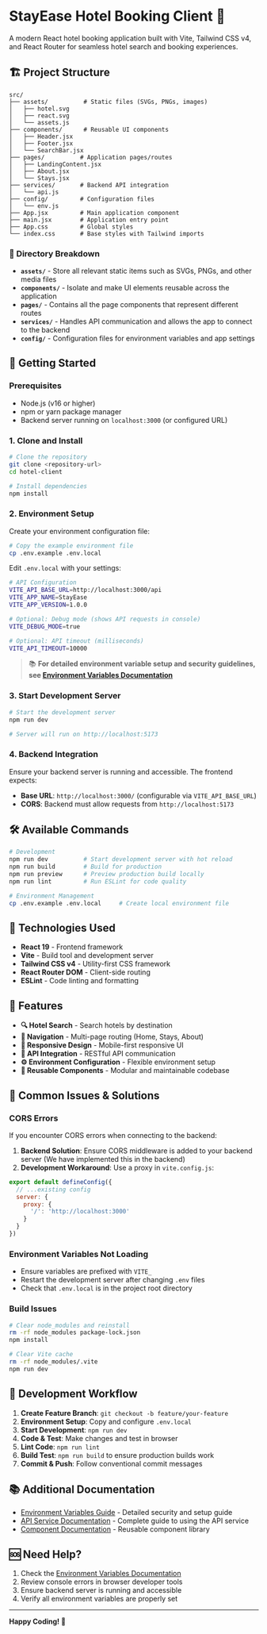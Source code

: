 # StayEase Hotel Booking Client 🏨

A modern React hotel booking application built with Vite, Tailwind CSS v4, and React Router for seamless hotel search and booking experiences.

## 🏗️ Project Structure

```
src/
├── assets/          # Static files (SVGs, PNGs, images)
│   ├── hotel.svg
│   ├── react.svg
│   └── assets.js
├── components/      # Reusable UI components
│   ├── Header.jsx
│   ├── Footer.jsx
│   └── SearchBar.jsx
├── pages/          # Application pages/routes
│   ├── LandingContent.jsx
│   ├── About.jsx
│   └── Stays.jsx
├── services/       # Backend API integration
│   └── api.js
├── config/         # Configuration files
│   └── env.js
├── App.jsx         # Main application component
├── main.jsx        # Application entry point
├── App.css         # Global styles
└── index.css       # Base styles with Tailwind imports
```

### 📁 Directory Breakdown

- **`assets/`** - Store all relevant static items such as SVGs, PNGs, and other media files
- **`components/`** - Isolate and make UI elements reusable across the application
- **`pages/`** - Contains all the page components that represent different routes
- **`services/`** - Handles API communication and allows the app to connect to the backend
- **`config/`** - Configuration files for environment variables and app settings

## 🚀 Getting Started

### Prerequisites

- Node.js (v16 or higher)
- npm or yarn package manager
- Backend server running on `localhost:3000` (or configured URL)

### 1. Clone and Install

```bash
# Clone the repository
git clone <repository-url>
cd hotel-client

# Install dependencies
npm install
```

### 2. Environment Setup

Create your environment configuration file:

```bash
# Copy the example environment file
cp .env.example .env.local
```

Edit `.env.local` with your settings:

```bash
# API Configuration
VITE_API_BASE_URL=http://localhost:3000/api
VITE_APP_NAME=StayEase
VITE_APP_VERSION=1.0.0

# Optional: Debug mode (shows API requests in console)
VITE_DEBUG_MODE=true

# Optional: API timeout (milliseconds)
VITE_API_TIMEOUT=10000
```

> 📚 **For detailed environment variable setup and security guidelines, see [Environment Variables Documentation](./docs/ENVIRONMENT_VARIABLES.md)**

### 3. Start Development Server

```bash
# Start the development server
npm run dev

# Server will run on http://localhost:5173
```

### 4. Backend Integration

Ensure your backend server is running and accessible. The frontend expects:

- **Base URL**: `http://localhost:3000/` (configurable via `VITE_API_BASE_URL`)
- **CORS**: Backend must allow requests from `http://localhost:5173`

## 🛠️ Available Commands

```bash
# Development
npm run dev          # Start development server with hot reload
npm run build        # Build for production
npm run preview      # Preview production build locally
npm run lint         # Run ESLint for code quality

# Environment Management
cp .env.example .env.local     # Create local environment file
```

## 🎨 Technologies Used

- **React 19** - Frontend framework
- **Vite** - Build tool and development server
- **Tailwind CSS v4** - Utility-first CSS framework
- **React Router DOM** - Client-side routing
- **ESLint** - Code linting and formatting

## 📱 Features

- **🔍 Hotel Search** - Search hotels by destination
- **🧭 Navigation** - Multi-page routing (Home, Stays, About)
- **📱 Responsive Design** - Mobile-first responsive UI
- **🔌 API Integration** - RESTful API communication
- **⚙️ Environment Configuration** - Flexible environment setup
- **🎯 Reusable Components** - Modular and maintainable codebase

## 🐛 Common Issues & Solutions

### CORS Errors
If you encounter CORS errors when connecting to the backend:

1. **Backend Solution**: Ensure CORS middleware is added to your backend server (We have implemented this in the backend)
2. **Development Workaround**: Use a proxy in `vite.config.js`:

```javascript
export default defineConfig({
  // ...existing config
  server: {
    proxy: {
      '/': 'http://localhost:3000'
    }
  }
})
```

### Environment Variables Not Loading
- Ensure variables are prefixed with `VITE_`
- Restart the development server after changing `.env` files
- Check that `.env.local` is in the project root directory

### Build Issues
```bash
# Clear node_modules and reinstall
rm -rf node_modules package-lock.json
npm install

# Clear Vite cache
rm -rf node_modules/.vite
npm run dev
```

## 🤝 Development Workflow

1. **Create Feature Branch**: `git checkout -b feature/your-feature`
2. **Environment Setup**: Copy and configure `.env.local`
3. **Start Development**: `npm run dev`
4. **Code & Test**: Make changes and test in browser
5. **Lint Code**: `npm run lint`
6. **Build Test**: `npm run build` to ensure production builds work
7. **Commit & Push**: Follow conventional commit messages

## 📚 Additional Documentation

- [Environment Variables Guide](./docs/ENVIRONMENT_VARIABLES.md) - Detailed security and setup guide
- [API Service Documentation](./docs/API_SERVICE.md) - Complete guide to using the API service
- [Component Documentation](./src/components/) - Reusable component library

## 🆘 Need Help?

1. Check the [Environment Variables Documentation](./docs/ENVIRONMENT_VARIABLES.md)
2. Review console errors in browser developer tools
3. Ensure backend server is running and accessible
4. Verify all environment variables are properly set

---

**Happy Coding! 🚀**
